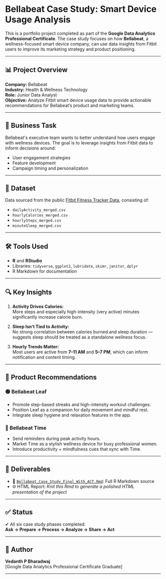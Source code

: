 # Bellabeat Case Study: Smart Device Usage Analysis

This is a portfolio project completed as part of the **Google Data Analytics Professional Certificate**. The case study focuses on how **Bellabeat**, a wellness-focused smart device company, can use data insights from Fitbit users to improve its marketing strategy and product positioning.

---

## 📊 Project Overview

**Company:** Bellabeat  
**Industry:** Health & Wellness Technology  
**Role:** Junior Data Analyst  
**Objective:** Analyze Fitbit smart device usage data to provide actionable recommendations for Bellabeat’s product and marketing teams.

---

## 🧭 Business Task

Bellabeat's executive team wants to better understand how users engage with wellness devices. The goal is to leverage insights from Fitbit data to inform decisions around:
- User engagement strategies
- Feature development
- Campaign timing and personalization

---

## 📁 Dataset

Data sourced from the public [Fitbit Fitness Tracker Data](https://www.kaggle.com/datasets/arashnic/fitbit), consisting of:
- `dailyActivity_merged.csv`
- `hourlyCalories_merged.csv`
- `hourlySteps_merged.csv`
- `minuteSleep_merged.csv`

---

## 🛠 Tools Used

- **R** and **RStudio**
- Libraries: `tidyverse`, `ggplot2`, `lubridate`, `skimr`, `janitor`, `dplyr`
- R Markdown for documentation

---

## 🔍 Key Insights

1. **Activity Drives Calories:**  
   More steps and especially high-intensity (very active) minutes significantly increase calorie burn.

2. **Sleep Isn’t Tied to Activity:**  
   No strong correlation between calories burned and sleep duration — suggests sleep should be treated as a standalone wellness focus.

3. **Hourly Trends Matter:**  
   Most users are active from **7–11 AM** and **5–7 PM**, which can inform notification and content timing.

---

## 🎯 Product Recommendations

### 🟢 Bellabeat Leaf
- Promote step-based streaks and high-intensity workout challenges.
- Position Leaf as a companion for daily movement and mindful rest.
- Integrate sleep hygiene and relaxation features in the app.

### 🔵 Bellabeat Time
- Send reminders during peak activity hours.
- Market Time as a stylish wellness device for busy professional women.
- Introduce productivity + mindfulness cues that sync with Time.

---

## 📄 Deliverables

- 📂 [`Bellabeat_Case_Study_Final_With_ACT.Rmd`](./Bellabeat_Case_Study_Final_With_ACT.Rmd): Full R Markdown source
- 🌐 HTML Report: *Knit this Rmd to generate a polished HTML presentation of the project*

---

## ✅ Status

✔ All six case study phases completed:  
**Ask → Prepare → Process → Analyze → Share → Act**

---

## 📌 Author

**Vedanth P Bharadwaj**  
[Google Data Analytics Professional Certificate Graduate]

---

